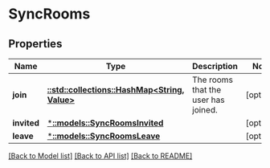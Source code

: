 # SyncRooms

## Properties

Name | Type | Description | Notes
------------ | ------------- | ------------- | -------------
**join** | [**::std::collections::HashMap<String, Value>**](Value.md) | The rooms that the user has joined. | [optional] 
**invited** | [***::models::SyncRoomsInvited**](sync_rooms_invited.md) |  | [optional] 
**leave** | [***::models::SyncRoomsLeave**](sync_rooms_leave.md) |  | [optional] 

[[Back to Model list]](../README.md#documentation-for-models) [[Back to API list]](../README.md#documentation-for-api-endpoints) [[Back to README]](../README.md)


